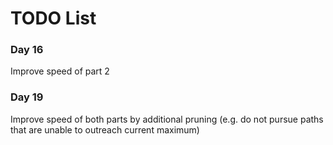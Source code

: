 # TODO List

### Day 16
Improve speed of part 2

### Day 19
Improve speed of both parts by additional pruning (e.g. do not pursue paths that are unable to outreach current maximum)
